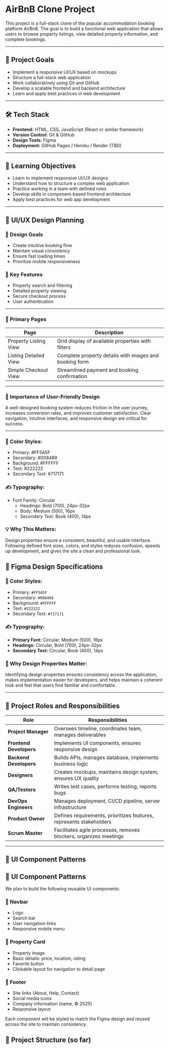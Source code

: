 # AirBnB Clone Project

This project is a full-stack clone of the popular accommodation booking platform AirBnB. The goal is to build a functional web application that allows users to browse property listings, view detailed property information, and complete bookings.

---

## 🚀 Project Goals

- Implement a responsive UI/UX based on mockups
- Structure a full-stack web application
- Work collaboratively using Git and GitHub
- Develop a scalable frontend and backend architecture
- Learn and apply best practices in web development

---

## 🛠️ Tech Stack

- **Frontend:** HTML, CSS, JavaScript (React or similar framework)
- **Version Control:** Git & GitHub
- **Design Tools:** Figma
- **Deployment:** GitHub Pages / Heroku / Render (TBD)

---

## 🎯 Learning Objectives

- Learn to implement responsive UI/UX designs
- Understand how to structure a complex web application
- Practice working in a team with defined roles
- Develop skills in component-based frontend architecture
- Apply best practices for web app development

---

## 🎨 UI/UX Design Planning

### 🔹 Design Goals

- Create intuitive booking flow
- Maintain visual consistency
- Ensure fast loading times
- Prioritize mobile responsiveness

### 🔹 Key Features

- Property search and filtering
- Detailed property viewing
- Secure checkout process
- User authentication

---

### 📄 Primary Pages

| Page                  | Description                                                |
|-----------------------|------------------------------------------------------------|
| Property Listing View | Grid display of available properties with filters          |
| Listing Detailed View | Complete property details with images and booking form     |
| Simple Checkout View  | Streamlined payment and booking confirmation               |

---

### 🧠 Importance of User-Friendly Design

A well-designed booking system reduces friction in the user journey, increases conversion rates, and improves customer satisfaction. Clear navigation, intuitive interfaces, and responsive design are critical for success.

---
### 🎨 Color Styles:
- Primary: #FF5A5F
- Secondary: #008489
- Background: #FFFFFF
- Text: #222222
- Secondary Text: #717171

### ✍️ Typography:
- Font Family: Circular
  - Headings: Bold (700), 24px–32px
  - Body: Medium (500), 16px
  - Secondary Text: Book (400), 14px

### 💡 Why This Matters:
Design properties ensure a consistent, beautiful, and usable interface. Following defined font sizes, colors, and styles reduces confusion, speeds up development, and gives the site a clean and professional look.

## 🎨 Figma Design Specifications

### 🎨 Color Styles:
- Primary: `#FF5A5F`
- Secondary: `#008489`
- Background: `#FFFFFF`
- Text: `#222222`
- Secondary Text: `#717171`

### ✍️ Typography:
- **Primary Font:** Circular, Medium (500), 16px
- **Headings:** Circular, Bold (700), 24px–32px
- **Secondary Text:** Circular, Book (400), 14px

### 🧩 Why Design Properties Matter:
Identifying design properties ensures consistency across the application, makes implementation easier for developers, and helps maintain a coherent look and feel that users find familiar and comfortable.

---

## 👥 Project Roles and Responsibilities

| Role              | Responsibilities                                                                 |
|-------------------|----------------------------------------------------------------------------------|
| **Project Manager** | Oversees timeline, coordinates team, manages deliverables                      |
| **Frontend Developers** | Implements UI components, ensures responsive design                   |
| **Backend Developers** | Builds APIs, manages database, implements business logic                |
| **Designers**     | Creates mockups, maintains design system, ensures UX quality                    |
| **QA/Testers**    | Writes test cases, performs testing, reports bugs                               |
| **DevOps Engineers** | Manages deployment, CI/CD pipeline, server infrastructure               |
| **Product Owner** | Defines requirements, prioritizes features, represents stakeholders             |
| **Scrum Master**  | Facilitates agile processes, removes blockers, organizes meetings               |

---

## 🧱 UI Component Patterns

## 🧱 UI Component Patterns

We plan to build the following reusable UI components:

### 🔸 Navbar
- Logo
- Search bar
- User navigation links
- Responsive mobile menu

### 🔸 Property Card
- Property image
- Basic details: price, location, rating
- Favorite button
- Clickable layout for navigation to detail page

### 🔸 Footer
- Site links (About, Help, Contact)
- Social media icons
- Company information (name, © 2025)
- Responsive layout

Each component will be styled to match the Figma design and reused across the site to maintain consistency.


## 📁 Project Structure (so far)

